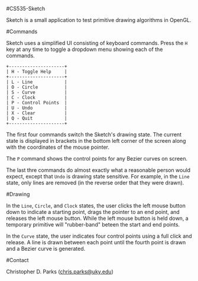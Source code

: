 #CS535-Sketch

Sketch is a small application to test primitive drawing algorithms in OpenGL.

#Commands

Sketch uses a simplified UI consisting of keyboard commands. Press the `H` 
key at any time to toggle a dropdown menu showing each of the commands. 

	+---------------------+
	| H - Toggle Help     |
	+---------------------+
	| L - Line            |
	| O - Circle          |
	| S - Curve           |
	| C - Clock           |
	| P - Control Points  |
	| U - Undo            |
	| X - Clear           |
	| Q - Quit            |
	+---------------------+

The first four commands switch the Sketch's drawing state. The current state is
displayed in brackets in the bottom left corner of the screen along with the
coordinates of the mouse pointer.

The `P` command shows the control points for any Bezier curves on screen.

The last thre commands do almost exactly what a reasonable person would expect,
except that `Undo` is drawing state sensitive. For example, in the `Line` 
state, only lines are removed (in the reverse order that they were drawn).

#Drawing

In the `Line`, `Circle`, and `Clock` states, the user clicks the left mouse
button down to indicate a starting point, drags the pointer to an end point, 
and releases the left mouse button. While the left mouse button is held down, a
temporary primitive will "rubber-band" beteen the start and end points.

In the `Curve` state, the user indicates four control points using a full click
and release. A line is drawn between each point until the fourth point is drawn
and a Bezier curve is generated.

#Contact

Christopher D. Parks (<chris.parks@uky.edu>)

